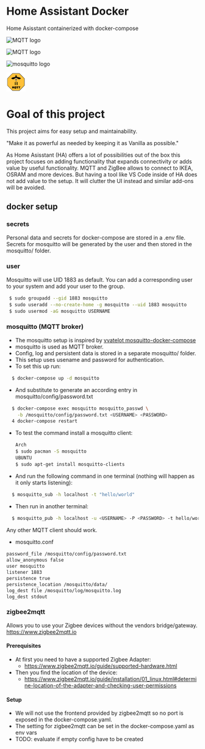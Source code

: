 # Home Assistant Docker
Home Asisstant containerized with docker-compose

<img src="https://upload.wikimedia.org/wikipedia/commons/thumb/4/4e/Docker_%28container_engine%29_logo.svg/200px-Docker_%28container_engine%29_logo.svg.png"
     alt="MQTT logo"
     width="250"/>

<img src="https://raw.githubusercontent.com/mqtt/mqttorg-graphics/master/svg/mqtt-hor.svg"
     alt="MQTT logo"
     width="150"/>

<img src="https://raw.githubusercontent.com/eclipse/mosquitto/master/logo/mosquitto-text-side.svg"
     alt="mosquitto logo"
     width="150" />

<img src="https://raw.githubusercontent.com/Koenkk/zigbee2mqtt/master/images/logo_vector.svg"
     alt="zigbee2mqtt"
     width="50" />


# Goal of this project
This project aims for easy setup and maintainability.

"Make it as powerful as needed by keeping it as Vanilla as possible."

As Home Asisstant (HA) offers a lot of possibilities out of the box this project
focuses on adding functionality that expands connectivity or adds value by
useful functionality. MQTT and ZigBee allows to connect to IKEA, OSRAM and more
devices. But having a tool like VS Code inside of HA does not add value to the
setup. It will clutter the UI instead and similar add-ons will be avoided.

## docker setup
### secrets
Personal data and secrets for docker-compose are stored in a .env file.
Secrets for mosquitto will be generated by the user and then stored in the 
mosquitto/ folder.

### user
Mosquitto will use UID 1883 as default. You can add a corresponding user to your system and add your user to the group.
```bash
 $ sudo groupadd --gid 1883 mosquitto
 $ sudo useradd --no-create-home -g mosquitto --uid 1883 mosquitto
 $ sudo usermod -aG mosquitto USERNAME
```
### mosquitto (MQTT broker)
- The mosquitto setup is inspired by [vvatelot mosquitto-docker-compose](https://github.com/vvatelot/mosquitto-docker-compose)
- mosquitto is used as MQTT broker.
- Config, log and persistent data is stored in a separate mosquitto/ folder.
- This setup uses usename and password for authentication.
- To set this up run:
```bash
  $ docker-compose up -d mosquitto
```
- And substitute <USERNAME> <PASSWORD> to generate an according entry in 
  mosquitto/config/password.txt
```bash
  $ docker-compose exec mosquitto mosquitto_passwd \
    -b /mosquitto/config/password.txt <USERNAME> <PASSWORD>
  4 docker-compose restart
```
- To test the command install a mosquitto client:
  ```bash
  Arch
  $ sudo pacman -S mosquitto  
  UBUNTU
  $ sudo apt-get install mosquitto-clients
  ```
- And run the following command in one terminal (nothing will happen
  as it only starts listening):
```bash
  $ mosquitto_sub -h localhost -t "hello/world"
```
- Then run in another terminal:
```bash
  $ mosquitto_pub -h localhost -u <USERNAME> -P <PASSWORD> -t hello/world -m "Hi"
```



Any other MQTT client should work.

- mosquitto.conf
```
password_file /mosquitto/config/password.txt
allow_anonymous false
user mosquitto
listener 1883
persistence true
persistence_location /mosquitto/data/
log_dest file /mosquitto/log/mosquitto.log
log_dest stdout
```

### zigbee2mqtt
Allows you to use your Zigbee devices without the vendors bridge/gateway.
https://www.zigbee2mqtt.io

#### Prerequisites
- At first you need to have a supported Zigbee Adapter:
  - https://www.zigbee2mqtt.io/guide/supported-hardware.html
- Then you find the location of the device:
  - https://www.zigbee2mqtt.io/guide/installation/01_linux.html#determine-location-of-the-adapter-and-checking-user-permissions

#### Setup
- We will not use the frontend provided by zigbee2mqtt so no port is exposed in 
  the docker-compose.yaml.
- The setting for zigbee2mqtt can be set in the docker-compose.yaml as env vars
- TODO: evaluate if empty config have to be created
